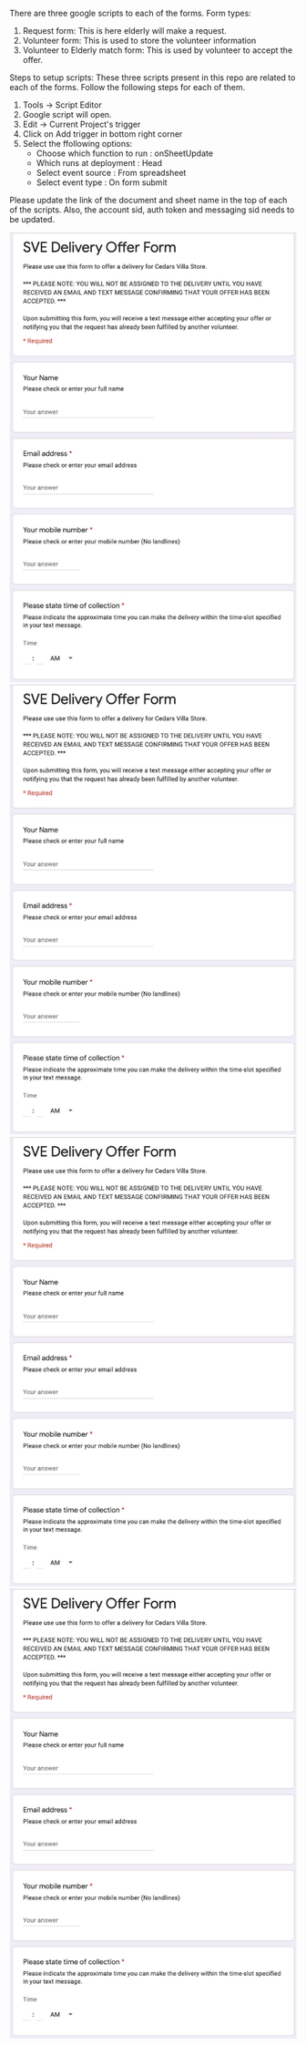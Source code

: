 
There are three google scripts to each of the forms.
Form types:
1. Request form: This is here elderly will make a request.
2. Volunteer form: This is used to store the volunteer information
3. Volunteer to Elderly match form: This is used by volunteer to accept the offer.


Steps to setup scripts:
These three scripts present in this repo are related to each of the forms.  Follow the following steps for each of them.

1. Tools -> Script Editor
2. Google script will open. 
3. Edit -> Current Project's trigger
4. Click on Add trigger in bottom right corner
5. Select the ffollowing options:
   - Choose which function to run : onSheetUpdate
   - Which runs at deployment : Head
   - Select event source : From spreadsheet
   - Select event type : On form submit


 Please update the link of the document and sheet name in the top of each of the scripts.
 Also, the account sid, auth token and messaging sid needs to be updated.


 ![Delivery offfer form](images/delivery_offer_form.jpeg)
 ![delivery_request_form](images/delivery_offer_form.jpeg)
 ![Volunteer registratoin Form](images/delivery_offer_form.jpeg)
 ![Sample message received by volunteers](images/delivery_offer_form.jpeg)


 